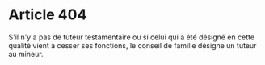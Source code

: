 # Article 404

S'il n'y a pas de tuteur testamentaire ou si celui qui a été désigné en cette qualité vient à cesser ses fonctions, le conseil de famille désigne un tuteur au mineur.